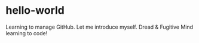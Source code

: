 # hello-world
Learning to manage GitHub.
Let me introduce myself.
Dread & Fugitive Mind learning to code!
